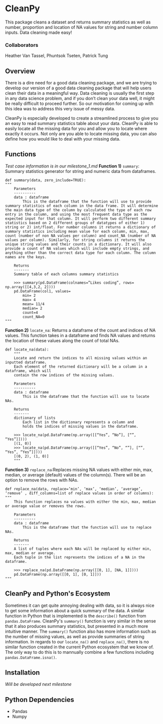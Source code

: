 # CleanPy
This package cleans a dataset and returns summary statistics as well as number, proportion and location of NA values for string and number column inputs. Data cleaning made easy!

### Collaborators
Heather Van Tassel, Phuntsok Tseten, Patrick Tung

## Overview
There is a dire need for a good data cleaning package, and we are trying to develop our version of a good data cleaning package that will help users clean their data in a meaningful way. Data cleaning is usually the first step in any data science problem, and if you don’t clean your data well, it might be really difficult to proceed further. So our motivation for coming up with this idea was to address this very issue of messy data.

CleanPy is especially developed to create a streamlined process to give you an easy to read summary statistics table about your data. CleanPy is able to easily locate all the missing data for you and allow you to locate where exactly it occurs. Not only are you able to locate missing data, you can also define how you would like to deal with your missing data. 

## Functions
*Test case information is in our milestone_1.md*
**Function 1)** `summary`: Summary statistics generator for string and numeric data from dataframes.
```
def summary(data, zero_include=TRUE):
"""
    Parameters
    ----------
    data : dataframe
        This is the dataframe that the function will use to provide summary statistics of each column in the data frame. It will determine the main data type of the column by calculated the type of each row entry in the column, and using the most frequent data type as the expected input for that column. It will perform two different summary statistics based on 2 different groups of datatypes of either 1) string or 2) int/float. For number columns it returns a dictionary of summary statistics including mean value for each column, min, max, count (number of non NA values per column) and count_NA (number of NA values per column). Similarly, for string columns it returns the unique string values and their counts in a dictionary. It will also provide a count of NA values which will include empty strings, and anything other than the correct data type for each column. The column names are the keys.
    
    Returns
    -------
    Summary table of each columns summary statistics
    
    >>> summary(pd.DataFrame(colnames=”Likes coding”, rows= np.array([[4,3,2, 2])))
    pd.DataFrame(col1, values=
        min= 2
        max= 4
        mean= 11/4
        median= 2
        count=4
        count_NA=0
"""
```

**Function 2)** `locate_na`: Returns a dataframe of the count and indices of NA values.  This function takes in a dataframe and finds NA values and returns the location of these values along the count of total NAs.

```
def locate_na(data):
    """ 
    Locate and return the indices to all missing values within an inputted dataframe. 
    Each element of the returned dictionary will be a column in a dataframe, which will 
    contain the row indices of the missing values.
    
    Parameters
    ----------
    data : dataframe
        This is the dataframe that the function will use to locate NAs.
        
    Returns
    -------
    dictionary of lists
        Each list in the dictionary represents a column and
        holds the indices of missing values in the dataframe. 
        
    >>> locate_na(pd.DataFrame(np.array([[“Yes”, “No”], [“”, “Yes”]])))
    [(1, 0)]
    >>> locate_na(pd.DataFrame(np.array([[“Yes”, “No”, “”], [“”, “Yes”, “Yes”]])))
    [(0, 2), (1, 0)]
    """
```

**Function 3)** `replace_na`:Replaces missing NA values with either min, max, median, or average (default) values of the column(s). There will be an option to remove the rows with NAs.

```
def replace_na(data, replace=’min’, ‘max’, ‘median’, ‘average’, ‘remove’ , diff_columns=list of replace values in order of columns):
"""
    This function replaces na values with either the min, max, median or average value or removes the rows.

    Parameters
    ----------
    data : dataframe
        This is the dataframe that the function will use to replace NAs.
        
    Returns
    -------
    A list of tuples where each NAs will be replaced by either min, max, median or average.
    Each tuple in the list represents the indices of a NA in the dataframe. 
    
    >>> replace_na(pd.DataFrame(np.array([[0, 1], [NA, 1]])))
    pd.DataFrame(np.array([[0, 1], [0, 1]]))
"""
```


## CleanPy and Python's Ecosystem
Sometimes it can get quite annoying dealing with data, so it is always nice to get some information about a quick summary of the data. A similar function in Python that is implemented is the `describe()` function from `pandas.DataFrame`. CleanPy's `summary()` function is very similar in the sense that it also produces summary statistics, but presented in a much more intuitive manner. The `summary()` function also has more information such as the number of missing values, as well as provide summaries of string information. In regards to our `locate_na()` and `replace_na()`, there is no similar function created in the current Python ecosystem that we know of. The only way to do this is to mannually combine a few functions including `pandas.DataFrame.isna()`.

## Installation
*Will be developed next milestone*

## Python Dependencies
- Pandas
- Numpy

